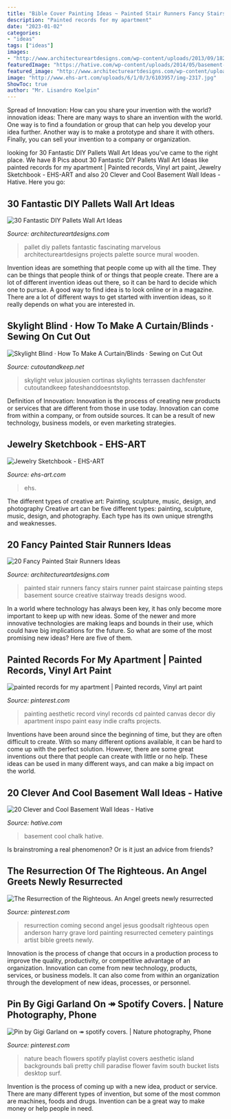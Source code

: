 ```yaml
---
title: "Bible Cover Painting Ideas ~ Painted Stair Runners Fancy Stairs Runner Paint Staircase Painting Steps Basement Source Creative Stairway Treads Designs Wood"
description: "Painted records for my apartment"
date: "2023-01-02"
categories:
- "ideas"
tags: ["ideas"]
images:
- "http://www.architectureartdesigns.com/wp-content/uploads/2013/09/1822-630x945.jpg"
featuredImage: "https://hative.com/wp-content/uploads/2014/05/basement-wall-ideas/17-chalk-wall-basement.jpg"
featured_image: "http://www.architectureartdesigns.com/wp-content/uploads/2014/01/204-630x839.jpg"
image: "http://www.ehs-art.com/uploads/6/1/0/3/6103957/img-2317.jpg"
ShowToc: true
author: "Mr. Lisandro Koelpin"
---
```



Spread of Innovation: How can you share your invention with the world?
innovation ideas: 
There are many ways to share an invention with the world. One way is to find a foundation or group that can help you develop your idea further. Another way is to make a prototype and share it with others. Finally, you can sell your invention to a company or organization.

	

		
looking for 30 Fantastic DIY Pallets Wall Art Ideas you've came to the right place. We have 8 Pics about 30 Fantastic DIY Pallets Wall Art Ideas like painted records for my apartment | Painted records, Vinyl art paint, Jewelry Sketchbook - EHS-ART and also 20 Clever and Cool Basement Wall Ideas - Hative. Here you go:
		
    
## 30 Fantastic DIY Pallets Wall Art Ideas

<img loading=lazy src="http://www.architectureartdesigns.com/wp-content/uploads/2014/01/204-630x839.jpg" onerror="this.onerror=null;this.src='https://tse3.mm.bing.net/th?id=OIP.e84vu8jR0NRb-nMPZqlBcwHaJ3&amp;pid=15.1';" alt="30 Fantastic DIY Pallets Wall Art Ideas">

_Source: architectureartdesigns.com_

>pallet diy pallets fantastic fascinating marvelous architectureartdesigns projects palette source mural wooden. 

	

Invention ideas are something that people come up with all the time. They can be things that people think of or things that people create. There are a lot of different invention ideas out there, so it can be hard to decide which one to pursue. A good way to find idea is to look online or in a magazine. There are a lot of different ways to get started with invention ideas, so it really depends on what you are interested in.

    
## Skylight Blind · How To Make A Curtain/Blinds · Sewing On Cut Out

<img loading=lazy src="https://images.coplusk.net/project_images/87392/image/DSCF1435_1301760285.jpg" onerror="this.onerror=null;this.src='https://tse3.mm.bing.net/th?id=OIP.suJ6IWxy1so5yTux47yVWwHaJ4&amp;pid=15.1';" alt="Skylight Blind · How To Make A Curtain/Blinds · Sewing on Cut Out">

_Source: cutoutandkeep.net_

>skylight velux jalousien cortinas skylights terrassen dachfenster cutoutandkeep fateshanddoesntstop. 

	

Definition of Innovation:
Innovation is the process of creating new products or services that are different from those in use today. Innovation can come from within a company, or from outside sources. It can be a result of new technology, business models, or even marketing strategies.

    
## Jewelry Sketchbook - EHS-ART

<img loading=lazy src="http://www.ehs-art.com/uploads/6/1/0/3/6103957/img-2317.jpg" onerror="this.onerror=null;this.src='https://tse4.mm.bing.net/th?id=OIP.5Olt3yokCmmSWz2QTjpkLgHaLH&amp;pid=15.1';" alt="Jewelry Sketchbook - EHS-ART">

_Source: ehs-art.com_

>ehs. 

	

The different types of creative art: Painting, sculpture, music, design, and photography
Creative art can be five different types: painting, sculpture, music, design, and photography. Each type has its own unique strengths and weaknesses.

    
## 20 Fancy Painted Stair Runners Ideas

<img loading=lazy src="http://www.architectureartdesigns.com/wp-content/uploads/2013/09/1822-630x945.jpg" onerror="this.onerror=null;this.src='https://tse2.mm.bing.net/th?id=OIP.sFNlK2ooxy0xq5uuM2PcpAHaLH&amp;pid=15.1';" alt="20 Fancy Painted Stair Runners Ideas">

_Source: architectureartdesigns.com_

>painted stair runners fancy stairs runner paint staircase painting steps basement source creative stairway treads designs wood. 

	

In a world where technology has always been key, it has only become more important to keep up with new ideas. Some of the newer and more innovative technologies are making leaps and bounds in their use, which could have big implications for the future. So what are some of the most promising new ideas? Here are five of them.

    
## Painted Records For My Apartment | Painted Records, Vinyl Art Paint

<img loading=lazy src="https://i.pinimg.com/736x/82/78/db/8278dbe98b8b64b0acd099b83b296b62.jpg" onerror="this.onerror=null;this.src='https://tse2.mm.bing.net/th?id=OIP.V4U2OBNVjN3FNCuFPmlKuQHaOk&amp;pid=15.1';" alt="painted records for my apartment | Painted records, Vinyl art paint">

_Source: pinterest.com_

>painting aesthetic record vinyl records cd painted canvas decor diy apartment inspo paint easy indie crafts projects. 

	

Inventions have been around since the beginning of time, but they are often difficult to create. With so many different options available, it can be hard to come up with the perfect solution. However, there are some great inventions out there that people can create with little or no help. These ideas can be used in many different ways, and can make a big impact on the world.

    
## 20 Clever And Cool Basement Wall Ideas - Hative

<img loading=lazy src="https://hative.com/wp-content/uploads/2014/05/basement-wall-ideas/17-chalk-wall-basement.jpg" onerror="this.onerror=null;this.src='https://tse3.mm.bing.net/th?id=OIP.XIAcBqTxaZNxCML3d3ajDwHaLH&amp;pid=15.1';" alt="20 Clever and Cool Basement Wall Ideas - Hative">

_Source: hative.com_

>basement cool chalk hative. 

	

Is brainstroming a real phenomenon? Or is it just an advice from friends?

    
## The Resurrection Of The Righteous. An Angel Greets Newly Resurrected

<img loading=lazy src="https://i.pinimg.com/736x/01/a7/f8/01a7f8cd0aa2d4e062685a9aa7b93cb8.jpg" onerror="this.onerror=null;this.src='https://tse1.mm.bing.net/th?id=OIP.Nopuh6WsFlnJsO6X3tWkZAAAAA&amp;pid=15.1';" alt="The Resurrection of the Righteous. An Angel greets newly resurrected">

_Source: pinterest.com_

>resurrection coming second angel jesus goodsalt righteous open anderson harry grave lord painting resurrected cemetery paintings artist bible greets newly. 

	

Innovation is the process of change that occurs in a production process to improve the quality, productivity, or competitive advantage of an organization. Innovation can come from new technology, products, services, or business models. It can also come from within an organization through the development of new ideas, processes, or personnel.

    
## Pin By Gigi Garland On ↠ Spotify Covers. | Nature Photography, Phone

<img loading=lazy src="https://i.pinimg.com/736x/9c/3d/c8/9c3dc8d164f19b9f5c23728ba67f8609.jpg" onerror="this.onerror=null;this.src='https://tse4.mm.bing.net/th?id=OIP.FEPAAcolQlKehK7S8KJq-QHaJ4&amp;pid=15.1';" alt="Pin by Gigi Garland on ↠ spotify covers. | Nature photography, Phone">

_Source: pinterest.com_

>nature beach flowers spotify playlist covers aesthetic island backgrounds bali pretty chill paradise flower favim south bucket lists desktop surf. 

	

Invention is the process of coming up with a new idea, product or service. There are many different types of invention, but some of the most common are machines, foods and drugs. Invention can be a great way to make money or help people in need.


